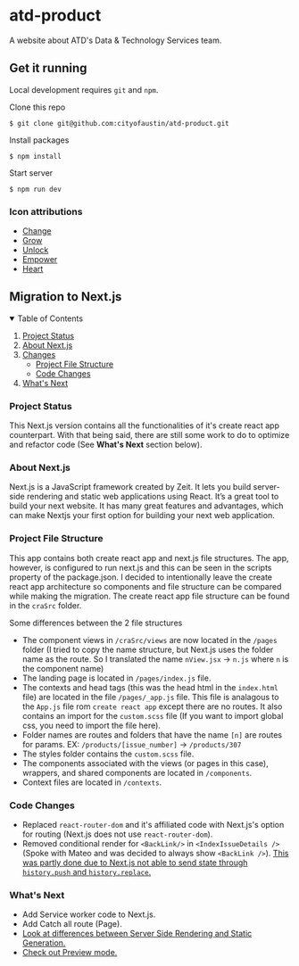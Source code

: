 # atd-product

A website about ATD's Data & Technology Services team.

## Get it running

Local development requires `git` and `npm`.

Clone this repo

```
$ git clone git@github.com:cityofaustin/atd-product.git
```

Install packages

```
$ npm install
```

Start server

```
$ npm run dev
```

### Icon attributions

- [Change](https://thenounproject.com/search/?q=alternate&i=3026571)
- [Grow](https://thenounproject.com/term/grow/204852/)
- [Unlock](https://thenounproject.com/term/unlock/10608/)
- [Empower](https://thenounproject.com/term/astronaut/2527039/)
- [Heart](https://thenounproject.com/term/heart-user/327074/)

## Migration to Next.js

<!-- TABLE OF CONTENTS -->
<details open="open">
  <summary>Table of Contents</summary>
  <ol>
    <li>
      <a href="#project-status">Project Status</a>
    </li>
    <li>
      <a href="#about-next.js">About Next.js</a>
    </li>
    <li>
        <a href="#changes">Changes</a>
        <ul>
        <li><a href="#project-file-structure">Project File Structure</a></li>
        <li><a href="#code-change">Code Changes</a></li>
      </ul>
    </li>
    <li>
      <a href="#what's-next">What's Next</a>
    </li>
  </ol>
</details>

### Project Status

This Next.js version contains all the functionalities of it's create react app counterpart. With that being said, there are still some work to do to optimize and refactor code (See **What's Next** section below).

### About Next.js

Next.js is a JavaScript framework created by Zeit. It lets you build server-side rendering and static web applications using React. It’s a great tool to build your next website. It has many great features and advantages, which can make Nextjs your first option for building your next web application.

### Project File Structure

This app contains both create react app and next.js file structures. The app, however, is configured to run next.js and this can be seen in the scripts property of the package.json. I decided to intentionally leave the create react app architecture so components and file structure can be compared while making the migration. The create react app file structure can be found in the `craSrc` folder.

Some differences between the 2 file structures

- The component views in `/craSrc/views` are now located in the `/pages` folder (I tried to copy the name structure, but Next.js uses the folder name as the route. So I translated the name `nView.jsx` -> `n.js` where `n` is the component name)
- The landing page is located in `/pages/index.js` file.
- The contexts and head tags (this was the head html in the `index.html` file) are located in the file `/pages/_app.js` file. This file is analagous to the `App.js` file rom `create react app` except there are no routes. It also contains an import for the `custom.scss` file (If you want to import global css, you need to import the file here).
- Folder names are routes and folders that have the name `[n]` are routes for params. EX: `/products/[issue_number]` -> `/products/307`
- The styles folder contains the `custom.scss` file.
- The components associated with the views (or pages in this case), wrappers, and shared components are located in `/components`.
- Context files are located in `/contexts`.

### Code Changes

- Replaced `react-router-dom` and it's affiliated code with Next.js's option for routing (Next.js does not use `react-router-dom`).
- Removed conditional render for `<BackLink/>` in `<IndexIssueDetails />` (Spoke with Mateo and was decided to always show `<BackLink />`).
  [This was partly done due to Next.js not able to send state through `history.push` and `history.replace`.](https://github.com/vercel/next.js/discussions/23991)

### What's Next

- Add Service worker code to Next.js.
- Add Catch all route (Page).
- [Look at differences between Server Side Rendering and Static Generation.](https://nextjs.org/docs/basic-features/pages)
- [Check out Preview mode.](https://nextjs.org/docs/advanced-features/preview-mode)
